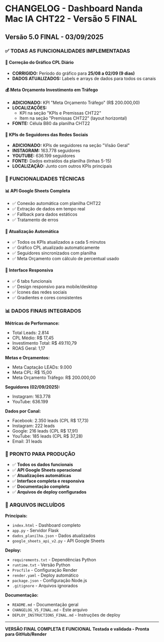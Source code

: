 # CHANGELOG - Dashboard Nanda Mac IA CHT22 - Versão 5 FINAL

## Versão 5.0 FINAL - 03/09/2025

### ✅ TODAS AS FUNCIONALIDADES IMPLEMENTADAS

#### 🎯 Correção do Gráfico CPL Diário
- **CORRIGIDO:** Período do gráfico para **25/08 a 02/09 (9 dias)**
- **DADOS ATUALIZADOS:** Labels e arrays de dados para todos os canais

#### 💰 Meta Orçamento Investimento em Tráfego
- **ADICIONADO:** KPI "Meta Orçamento Tráfego" (R$ 200.000,00)
- **LOCALIZAÇÕES:**
  - KPI na seção "KPIs e Premissas CHT22"
  - Item na seção "Premissas CHT22" (layout horizontal)
- **FONTE:** Célula B80 da planilha CHT22

#### 👥 KPIs de Seguidores das Redes Sociais
- **ADICIONADO:** KPIs de seguidores na seção "Visão Geral"
- **INSTAGRAM:** 163.778 seguidores
- **YOUTUBE:** 636.199 seguidores
- **FONTE:** Dados extraídos da planilha (linhas 5-15)
- **LOCALIZAÇÃO:** Junto com outros KPIs principais

### 🔧 FUNCIONALIDADES TÉCNICAS

#### 📊 API Google Sheets Completa
- ✅ Conexão automática com planilha CHT22
- ✅ Extração de dados em tempo real
- ✅ Fallback para dados estáticos
- ✅ Tratamento de erros

#### 🔄 Atualização Automática
- ✅ Todos os KPIs atualizados a cada 5 minutos
- ✅ Gráfico CPL atualizado automaticamente
- ✅ Seguidores sincronizados com planilha
- ✅ Meta Orçamento com cálculo de percentual usado

#### 📱 Interface Responsiva
- ✅ 6 tabs funcionais
- ✅ Design responsivo para mobile/desktop
- ✅ Ícones das redes sociais
- ✅ Gradientes e cores consistentes

### 📊 DADOS FINAIS INTEGRADOS

**Métricas de Performance:**
- Total Leads: 2.814
- CPL Médio: R$ 17,45
- Investimento Total: R$ 49.110,79
- ROAS Geral: 1,17

**Metas e Orçamentos:**
- Meta Captação LEADs: 9.000
- Meta CPL: R$ 15,00
- Meta Orçamento Tráfego: R$ 200.000,00

**Seguidores (02/09/2025):**
- Instagram: 163.778
- YouTube: 636.199

**Dados por Canal:**
- Facebook: 2.350 leads (CPL R$ 17,73)
- Instagram: 222 leads
- Google: 216 leads (CPL R$ 17,91)
- YouTube: 185 leads (CPL R$ 37,28)
- Email: 31 leads

### 🚀 PRONTO PARA PRODUÇÃO

- ✅ **Todos os dados funcionais**
- ✅ **API Google Sheets operacional**
- ✅ **Atualizações automáticas**
- ✅ **Interface completa e responsiva**
- ✅ **Documentação completa**
- ✅ **Arquivos de deploy configurados**

### 📁 ARQUIVOS INCLUÍDOS

**Principais:**
- `index.html` - Dashboard completo
- `app.py` - Servidor Flask
- `dados_planilha.json` - Dados atualizados
- `google_sheets_api_v2.py` - API Google Sheets

**Deploy:**
- `requirements.txt` - Dependências Python
- `runtime.txt` - Versão Python
- `Procfile` - Configuração Render
- `render.yaml` - Deploy automático
- `package.json` - Configuração Node.js
- `.gitignore` - Arquivos ignorados

**Documentação:**
- `README.md` - Documentação geral
- `CHANGELOG_V5_FINAL.md` - Este arquivo
- `DEPLOY_INSTRUCTIONS_FINAL.md` - Instruções de deploy

---

**VERSÃO FINAL COMPLETA E FUNCIONAL**
**Testada e validada - Pronta para GitHub/Render**


